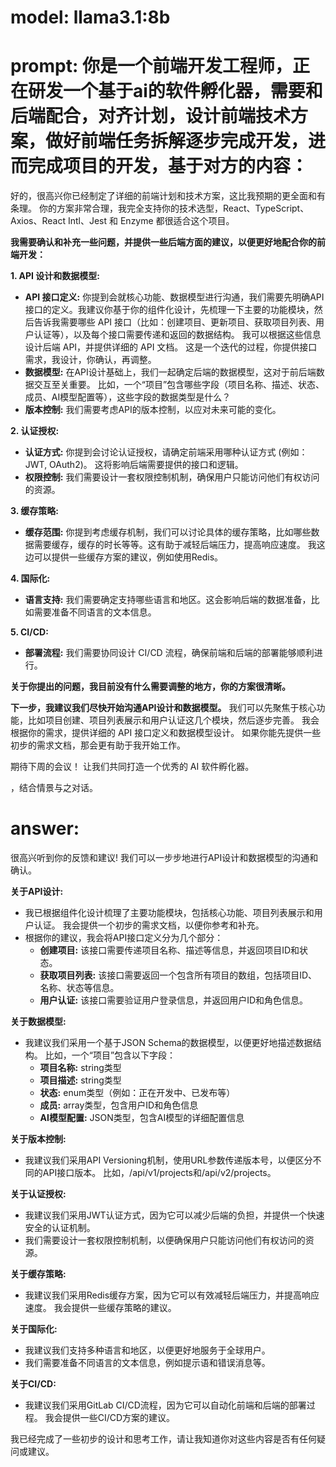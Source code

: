 # model: llama3.1:8b
# prompt: 你是一个前端开发工程师，正在研发一个基于ai的软件孵化器，需要和后端配合，对齐计划，设计前端技术方案，做好前端任务拆解逐步完成开发，进而完成项目的开发，基于对方的内容：
好的，很高兴你已经制定了详细的前端计划和技术方案，这比我预期的更全面和有条理。 你的方案非常合理，我完全支持你的技术选型，React、TypeScript、Axios、React Intl、Jest 和 Enzyme 都很适合这个项目。

**我需要确认和补充一些问题，并提供一些后端方面的建议，以便更好地配合你的前端开发：**

**1. API 设计和数据模型:**

*   **API 接口定义:**  你提到会就核心功能、数据模型进行沟通，我们需要先明确API接口的定义。我建议你基于你的组件化设计，先梳理一下主要的功能模块，然后告诉我需要哪些 API 接口（比如：创建项目、更新项目、获取项目列表、用户认证等），以及每个接口需要传递和返回的数据结构。 我可以根据这些信息设计后端 API，并提供详细的 API 文档。 这是一个迭代的过程，你提供接口需求，我设计，你确认，再调整。
*   **数据模型:**  在API设计基础上，我们一起确定后端的数据模型，这对于前后端数据交互至关重要。 比如，一个“项目”包含哪些字段（项目名称、描述、状态、成员、AI模型配置等），这些字段的数据类型是什么？
*   **版本控制:** 我们需要考虑API的版本控制，以应对未来可能的变化。

**2. 认证授权:**

*   **认证方式:**  你提到会讨论认证授权，请确定前端采用哪种认证方式 (例如：JWT, OAuth2)。 这将影响后端需要提供的接口和逻辑。
*   **权限控制:** 我们需要设计一套权限控制机制，确保用户只能访问他们有权访问的资源。

**3. 缓存策略:**

*   **缓存范围:** 你提到考虑缓存机制，我们可以讨论具体的缓存策略，比如哪些数据需要缓存，缓存的时长等等。这有助于减轻后端压力，提高响应速度。  我这边可以提供一些缓存方案的建议，例如使用Redis。

**4. 国际化:**

*   **语言支持:**  我们需要确定支持哪些语言和地区。这会影响后端的数据准备，比如需要准备不同语言的文本信息。

**5. CI/CD:**

*   **部署流程:**  我们需要协同设计 CI/CD 流程，确保前端和后端的部署能够顺利进行。

**关于你提出的问题，我目前没有什么需要调整的地方，你的方案很清晰。**

**下一步，我建议我们尽快开始沟通API设计和数据模型。** 我们可以先聚焦于核心功能，比如项目创建、项目列表展示和用户认证这几个模块，然后逐步完善。 我会根据你的需求，提供详细的 API 接口定义和数据模型设计。  如果你能先提供一些初步的需求文档，那会更有助于我开始工作。

期待下周的会议！ 让我们共同打造一个优秀的 AI 软件孵化器。

，结合情景与之对话。
# answer: 
 很高兴听到你的反馈和建议! 我们可以一步步地进行API设计和数据模型的沟通和确认。

**关于API设计:**

*   我已根据组件化设计梳理了主要功能模块，包括核心功能、项目列表展示和用户认证。 我会提供一个初步的需求文档，以便你参考和补充。
*   根据你的建议，我会将API接口定义分为几个部分：
    *   **创建项目:** 该接口需要传递项目名称、描述等信息，并返回项目ID和状态。
    *   **获取项目列表:** 该接口需要返回一个包含所有项目的数组，包括项目ID、名称、状态等信息。
    *   **用户认证:** 该接口需要验证用户登录信息，并返回用户ID和角色信息。

**关于数据模型:**

*   我建议我们采用一个基于JSON Schema的数据模型，以便更好地描述数据结构。 比如，一个“项目”包含以下字段：
    +   **项目名称:**  string类型
    +   **项目描述:**  string类型
    +   **状态:**  enum类型（例如：正在开发中、已发布等）
    +   **成员:**  array类型，包含用户ID和角色信息
    +   **AI模型配置:**  JSON类型，包含AI模型的详细配置信息

**关于版本控制:**

*   我建议我们采用API Versioning机制，使用URL参数传递版本号，以便区分不同的API接口版本。 比如，/api/v1/projects和/api/v2/projects。

**关于认证授权:**

*   我建议我们采用JWT认证方式，因为它可以减少后端的负担，并提供一个快速安全的认证机制。
*   我们需要设计一套权限控制机制，以便确保用户只能访问他们有权访问的资源。

**关于缓存策略:**

*   我建议我们采用Redis缓存方案，因为它可以有效减轻后端压力，并提高响应速度。 我会提供一些缓存策略的建议。

**关于国际化:**

*   我建议我们支持多种语言和地区，以便更好地服务于全球用户。
*   我们需要准备不同语言的文本信息，例如提示语和错误消息等。

**关于CI/CD:**

*   我建议我们采用GitLab CI/CD流程，因为它可以自动化前端和后端的部署过程。 我会提供一些CI/CD方案的建议。

我已经完成了一些初步的设计和思考工作，请让我知道你对这些内容是否有任何疑问或建议。
